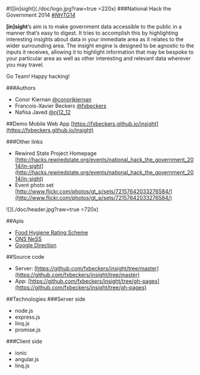 #![\[in\]sight](./doc/logo.jpg?raw=true =220x)
###National Hack the Government 2014 [*\#NHTG14*](https://twitter.com/search?q=%23NHTG14)

**[in]sight**’s aim is to make government data accessible to the public in a manner that’s easy to digest.
It tries to accomplish this by highlighting interesting insights about data in your immediate area as it
relates to the wider surrounding area.  The insight engine is designed to be agnostic to the inputs it
receives, allowing it to highlight information that may be bespoke to your particular area as well as
other interesting and relevant data wherever you may travel.

Go Team! Happy hacking!

###Authors
- Conor Kiernan [@conorjkiernan](https://twitter.com/conorjkiernan)
- Francois-Xavier Beckers [@fxbeckers](https://twitter.com/fxbeckers)
- Nafisa Javed [@nj12_12](https://twitter.com/nj12_12)

##Demo
Mobile Web App [https://fxbeckers.github.io/insight](https://fxbeckers.github.io/insight)

###Other links
- Rewired State Project Homepage [http://hacks.rewiredstate.org/events/national_hack_the_government_2014/in-sight](http://hacks.rewiredstate.org/events/national_hack_the_government_2014/in-sight)
- Event photo set [http://www.flickr.com/photos/gt_p/sets/72157642033276584/](http://www.flickr.com/photos/gt_p/sets/72157642033276584/)

![](./doc/header.jpg?raw=true =720x)

##Apis
- [Food Hygiene Rating Scheme](http://api.ratings.food.gov.uk/Help)
- [ONS NeSS](http://www.neighbourhood.statistics.gov.uk/dissemination/)
- [Google Direction](https://developers.google.com/maps/documentation/directions/)

##Source code
- Server: [https://github.com/fxbeckers/insight/tree/master](https://github.com/fxbeckers/insight/tree/master)
- App: [https://github.com/fxbeckers/insight/tree/gh-pages](https://github.com/fxbeckers/insight/tree/gh-pages)

##Technologies
###Server side
- node.js
- express.js
- linq.js
- promise.js

###Client side
- ionic
- angular.js
- linq.js



